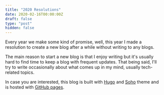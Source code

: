 ```yaml
---
title: "2020 Resolutions"
date: 2020-02-16T00:00:00Z
draft: false
type: "post"
hidden: false
---
```


Every year we make some kind of promise, well, this year I made a resolution to create a new blog after a while without writing to any blogs.

The main reason to start a new blog is that I enjoy writing but it's usually hard to find time to keep a blog with frequent updates. That being said, I'll try to write occasionally about what comes up in my mind, usually tech-related topics.

In case you are interested, this blog is built with [Hugo](https://gohugo.io/) and [Soho](https://themes.gohugo.io/soho) theme and is hosted with [GitHub pages](https://pages.github.com/).
